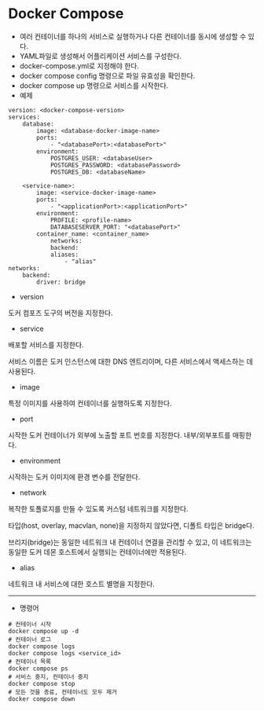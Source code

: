 # Docker Compose

- 여러 컨테이너를 하나의 서비스로 실행하거나 다른 컨테이너를 동시에 생성할 수 있다.
- YAML파일로 생성해서 어플리케이션 서비스를 구성한다.
- docker-compose.yml로 지정해야 한다.
- docker compose config 명령으로 파일 유효성을 확인한다.
- docker compose up 명령으로 서비스를 시작한다.
- 예제
```
version: <docker-compose-version> 
services: 
    database:
        image: <database-docker-image-name> 
        ports: 
            - "<databasePort>:<databasePort>" 
        environment: 
            POSTGRES_USER: <databaseUser>
            POSTGRES_PASSWORD: <databasePassword>
            POSTGRES_DB: <databaseName>

    <service-name>:
        image: <service-docker-image-name> 
        ports: 
            - "<applicationPort>:<applicationPort>" 
        environment: 
            PROFILE: <profile-name> 
            DATABASESERVER_PORT: "<databasePort>"
        container_name: <container_name>
            networks:
            backend:
            aliases:
                - "alias" 
networks:
    backend:
        driver: bridge
```

- version

도커 컴포즈 도구의 버전을 지정한다.

- service

배포할 서비스를 지정한다.

서비스 이름은 도커 인스턴스에 대한 DNS 엔트리이며, 다른 서비스에서 액세스하는 데 사용된다.

- image

특정 이미지를 사용하여 컨테이너를 실행하도록 지정한다.

- port 

시작한 도커 컨테이너가 외부에 노출할 포트 번호를 지정한다. 내부/외부포트를 매핑한다.

- environment

시작하는 도커 이미지에 환경 변수를 전달한다.

- network

복작한 토폴로지를 만들 수 있도록 커스텀 네트워크를 지정한다.

타입(host, overlay, macvlan, none)을 지정하지 않았다면, 디폴트 타입은 bridge다.

브리지(bridge)는 동일한 네트워크 내 컨테이너 연결을 관리할 수 있고, 이 네트워크는 동일한 도커 데몬 호스트에서 실행되는 컨테이너에만 적용된다.

- alias

네트워크 내 서비스에 대한 호스트 별명을 지정한다.

---
- 명령어

```
# 컨테이너 시작
docker compose up -d
# 컨테이너 로그
docker compose logs
docker compose logs <service_id>
# 컨테이너 목록
docker compose ps
# 서비스 중지, 컨테이너 중지
docker compose stop
# 모든 것을 종료, 컨테이너도 모두 제거
docker compose down 
```